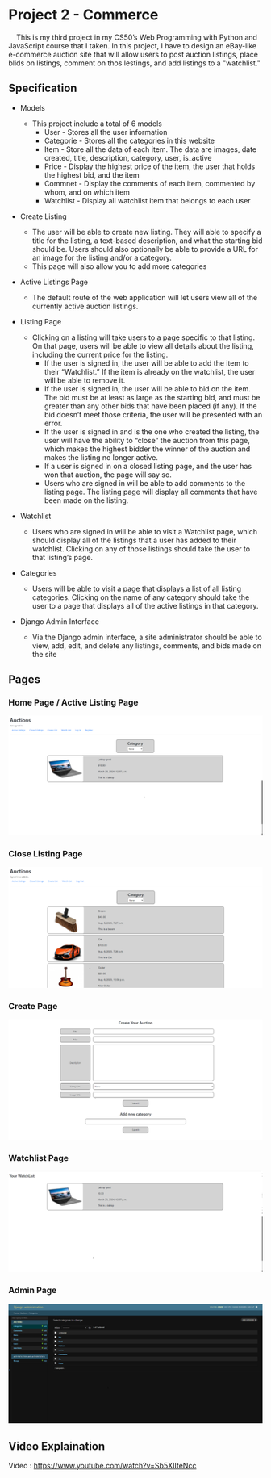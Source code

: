 # Project 2 - Commerce

&nbsp;&nbsp;&nbsp;&nbsp;This is my third project in my CS50’s Web Programming with Python and JavaScript course that I taken. In this project, I have to design an eBay-like e-commerce auction site that will allow users to post auction listings, place blids on listings, comment on thos lestings, and add listings to a "watchlist."

## Specification

* Models
    * This project include a total of 6 models
        * User - Stores all the user information
        * Categorie - Stores all the categories in this website
        * Item - Store all the data of each item. The data are images, date created, title, description, category, user, is_active
        * Price - Display the highest price of the item, the user that holds the highest bid, and the item
        * Commnet - Display the comments of each item, commented by whom, and on which item
        * Watchlist - Display all watchlist item that belongs to each user

* Create Listing
    * The user will be able to create new listing. They will able to specify a title for the listing, a text-based description, and what the starting bid should be. Users should also optionally be able to provide a URL for an image for the listing and/or a category.
    * This page will also allow you to add more categories

* Active Listings Page
    * The default route of the web application will let users view all of the currently active auction listings.

* Listing Page
    * Clicking on a listing will take users to a page specific to that listing. On that page, users will be able to view all details about the listing, including the current price for the listing.
        * If the user is signed in, the user will be able to add the item to their “Watchlist.” If the item is already on the watchlist, the user will be able to remove it.
        * If the user is signed in, the user will be able to bid on the item. The bid must be at least as large as the starting bid, and must be greater than any other bids that have been placed (if any). If the bid doesn’t meet those criteria, the user will be presented with an error.
        * If the user is signed in and is the one who created the listing, the user will have the ability to “close” the auction from this page, which makes the highest bidder the winner of the auction and makes the listing no longer active.
        * If a user is signed in on a closed listing page, and the user has won that auction, the page will say so.
        * Users who are signed in will be able to add comments to the listing page. The listing page will display all comments that have been made on the listing.

* Watchlist
    * Users who are signed in will be able to visit a Watchlist page, which should display all of the listings that a user has added to their watchlist. Clicking on any of those listings should take the user to that listing’s page.

* Categories
    * Users will be able to visit a page that displays a list of all listing categories. Clicking on the name of any category should take the user to a page that displays all of the active listings in that category.

* Django Admin Interface
    * Via the Django admin interface, a site administrator should be able to view, add, edit, and delete any listings, comments, and bids made on the site

## Pages

### Home Page / Active Listing Page

![Home Page](images/home.png)

### Close Listing Page

![Create Page](images/closeListing.png)

### Create Page

![Display Page](images/create.png)

### Watchlist Page

![Google Search Page](images/watchList.png)

### Admin Page

![Google Search Page](images/admin.png)

## Video Explaination

Video : https://www.youtube.com/watch?v=Sb5XIIteNcc



